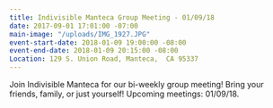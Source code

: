 ```yaml
---
title: Indivisible Manteca Group Meeting - 01/09/18
date: 2017-09-01 17:01:00 -07:00
main-image: "/uploads/IMG_1927.JPG"
event-start-date: 2018-01-09 19:00:00 -08:00
event-end-date: 2018-01-09 20:15:00 -08:00
Location: 129 S. Union Road, Manteca,  CA 95337
---
```


Join Indivisible Manteca for our bi-weekly group meeting! Bring your friends, family, or just yourself!  Upcoming meetings: 01/09/18.